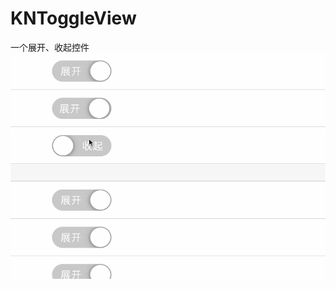 # KNToggleView
一个展开、收起控件
![ToggleView](https://github.com/Mfk759853063/KNToggleView/blob/master/KNToggleView/kntoggle.gif)
